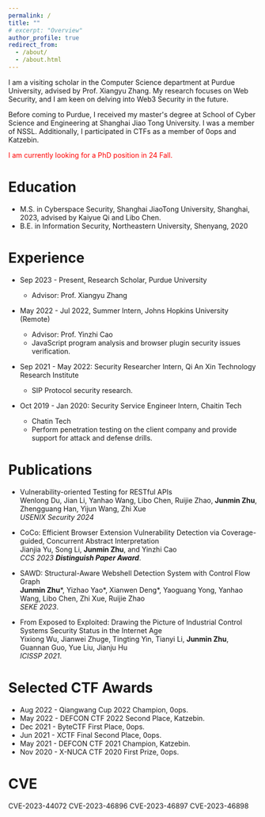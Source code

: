```yaml
---
permalink: /
title: ""
# excerpt: "Overview"
author_profile: true
redirect_from: 
  - /about/
  - /about.html
---
```


I am a visiting scholar in the Computer Science department at Purdue University, advised by Prof. Xiangyu Zhang. My research focuses on Web Security, and I am keen on delving into Web3 Security in the future.

Before coming to Purdue, I received my master's degree at School of Cyber Science and Engineering at Shanghai Jiao Tong University. I was a member of NSSL. Additionally, I participated in CTFs as a member of 0ops and Katzebin.

<p><div style="color: #FF0000;"> I am currently looking for a PhD position in 24 Fall. </div></p>

# Education

* M.S. in Cyberspace Security, Shanghai JiaoTong University, Shanghai, 2023, advised by Kaiyue Qi and Libo Chen.
* B.E. in Information Security, Northeastern University, Shenyang, 2020

# Experience

* Sep 2023 - Present, Research Scholar, Purdue University
  * Advisor: Prof. Xiangyu Zhang

* May 2022 - Jul 2022, Summer Intern, Johns Hopkins University (Remote)
  * Advisor: Prof. Yinzhi Cao
  * JavaScript program analysis and browser plugin security issues verification.

* Sep 2021 - May 2022:  Security Researcher Intern, Qi An Xin Technology Research Institute
  * SIP Protocol security research.
  
* Oct 2019 - Jan 2020: Security Service Engineer Intern, Chaitin Tech
  * Chatin Tech
  * Perform penetration testing on the client company and provide support for attack and defense drills.


# Publications

* Vulnerability-oriented Testing for RESTful APIs<br>
Wenlong Du, Jian Li, Yanhao Wang, Libo Chen, Ruijie Zhao, <b>Junmin Zhu</b>, Zhengguang Han, Yijun Wang, Zhi Xue<br>
<i>USENIX Security 2024</i>

* CoCo: Efficient Browser Extension Vulnerability Detection via Coverage-guided, Concurrent Abstract Interpretation<br>
Jianjia Yu, Song Li, <b>Junmin Zhu</b>, and Yinzhi Cao<br>
<i>CCS 2023 <b>Distinguish Paper Award</b></i>. 

* SAWD: Structural-Aware Webshell Detection System with Control Flow Graph<br>
<b>Junmin Zhu</b>\*, Yizhao Yao\*, Xianwen Deng\*, Yaoguang Yong, Yanhao Wang, Libo Chen, Zhi Xue, Ruijie Zhao<br>
<i>SEKE 2023</i>.

* From Exposed to Exploited: Drawing the Picture of Industrial Control Systems Security Status in the Internet Age<br>
Yixiong Wu, Jianwei Zhuge, Tingting Yin, Tianyi Li, <b>Junmin Zhu</b>, Guannan Guo, Yue Liu, Jianju Hu<br>
<i>ICISSP 2021</i>.



# Selected CTF Awards

* Aug 2022 - Qiangwang Cup 2022 Champion, 0ops.
* May 2022 - DEFCON CTF 2022 Second Place, Katzebin.
* Dec 2021 - ByteCTF First Place, 0ops.
* Jun 2021 - XCTF Final Second Place, 0ops. 
* May 2021 - DEFCON CTF 2021 Champion, Katzebin.
* Nov 2020 - X-NUCA CTF 2020 First Prize, 0ops. 


# CVE

CVE-2023-44072
CVE-2023-46896
CVE-2023-46897
CVE-2023-46898